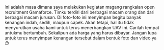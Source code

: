 Ini adalah masa dimana saya melakukan kegiatan magang rangkaian open recruitment Gamaforce. Timku terdiri dari berbagai macam orang dan dari berbagai macam jurusan. Di foto-foto ini menyimpan begitu banyak kenangan indah, sedih, maupun capek. Akan tetapi, hal itu tidak menyurutkan usaha kami untuk terus menerbangkan UAV ini. Carilah tempat untukmu bertumbuh. Sekalipun ada harga yang harus dibayar. Jangan lupa untuk terus menyimpan kenangan tersebut dalam bentuk foto dan video ya😉
